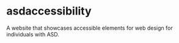 # asdaccessibility
A website that showcases accessible elements for web design for individuals with ASD.
